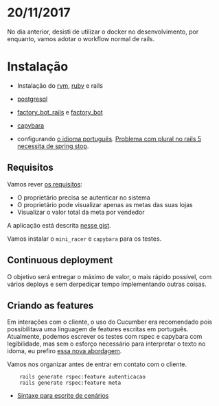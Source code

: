 # 20/11/2017

No dia anterior, desisti de utilizar o docker no desenvolvimento, por enquanto, vamos adotar o workflow normal de rails.


# Instalação

- Instalação do [rvm](https://rvm.io/rvm/install), [ruby](https://rvm.io/rvm/install) e rails
- [postgresql](https://stackoverflow.com/questions/3116015/how-to-install-postgresqls-pg-gem-on-ubuntu)
- [factory_bot_rails](https://github.com/thoughtbot/factory_bot_rails) e [factory_bot](https://github.com/thoughtbot/factory_bot/wiki)
- [capybara](https://github.com/teamcapybara/capybara)

- configurando [o idioma português](https://pt.stackoverflow.com/questions/19512/como-programar-em-portugu%C3%AAs-no-ruby-on-rails). [Problema com plural no rails 5 necessita de spring stop](https://github.com/rails/spring/issues/486).

## Requisitos

Vamos rever [os requisitos](https://gist.github.com/hudsonsferreira/c695a98c29212f77fc4cda9703543d70):

- O proprietário precisa se autenticar no sistema
- O proprietário pode visualizar apenas as metas das suas lojas
- Visualizar o valor total da meta por vendedor

A aplicação está descrita [nesse gist](https://gist.github.com/hudsonsferreira/c695a98c29212f77fc4cda9703543d70).


Vamos instalar o `mini_racer` e `capybara` para os testes.

[capybara]: https://github.com/teamcapybara/capybara

## Continuous deployment

O objetivo será entregar o máximo de valor, o mais rápido possível, com vários deploys e sem derpediçar tempo implementando outras coisas.

## Criando as features

Em interações com o cliente, o uso do Cucumber era recomendado pois possibilitava uma linguagem de features escritas em português. Atualmente, podemos escrever os testes com rspec e capybara com legibilidade, mas sem o esforço necessário para interpretar o texto no idoma, eu prefiro [essa nova abordagem](tests-with-rspec).

[tests-with-rspec]: https://about.futurelearn.com/blog/how-we-write-readable-feature-tests-with-rspec

Vamos nos organizar antes de entrar em contato com o cliente.


        rails generate rspec:feature autenticacao
        rails generate rspec:feature meta

- [Sintaxe para escrite de cenários](https://relishapp.com/rspec/rspec-rails/docs/feature-specs/feature-spec)
